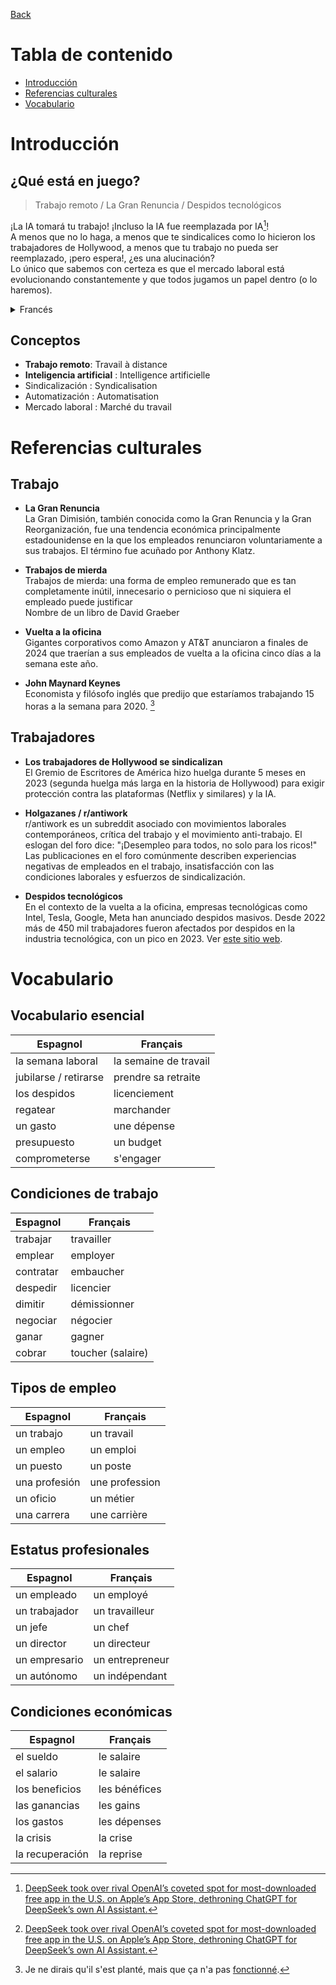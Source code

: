 [Back](../README.md)

# Tabla de contenido

* [Introducción](#introducción)
* [Referencias culturales](#referencias-culturales)
* [Vocabulario](#vocabulario)

# Introducción

## ¿Qué está en juego?

> Trabajo remoto / La Gran Renuncia / Despidos tecnológicos

¡La IA tomará tu trabajo! ¡Incluso la IA fue reemplazada por IA[^1]!  
A menos que no lo haga, a menos que te sindicalices como lo hicieron los trabajadores de Hollywood, a menos que tu trabajo no pueda ser reemplazado, ¡pero espera!, ¿es una alucinación?  
Lo único que sabemos con certeza es que el mercado laboral está evolucionando constantemente y que todos jugamos un papel dentro (o lo haremos).

<details>
<summary>Francés</summary>

L'IA va prendre votre travail ! Même l'IA a été remplacée par l'IA[^1] !
À moins que non, à moins que vous ne vous syndiquiez comme les travailleurs d'Hollywood l'ont fait, à moins que votre travail ne puisse être remplacé, mais attendez !, est-ce une hallucination ?
La seule chose dont nous sommes sûrs, c'est que le marché du travail évolue constamment et que nous jouons tous un rôle à l'intérieur (ou jouerons).

</details>

## Conceptos

* **Trabajo remoto**: Travail à distance
* **Inteligencia artificial** : Intelligence artificielle
* Sindicalización : Syndicalisation  
* Automatización : Automatisation
* Mercado laboral : Marché du travail

# Referencias culturales

## Trabajo

* **La Gran Renuncia**  
La Gran Dimisión, también conocida como la Gran Renuncia y la Gran Reorganización, fue una tendencia económica principalmente estadounidense en la que los empleados renunciaron voluntariamente a sus trabajos. El término fue acuñado por Anthony Klatz.

* **Trabajos de mierda**  
Trabajos de mierda: una forma de empleo remunerado que es tan completamente inútil, innecesario o pernicioso que ni siquiera el empleado puede justificar  
Nombre de un libro de David Graeber

* **Vuelta a la oficina**  
Gigantes corporativos como Amazon y AT&T anunciaron a finales de 2024 que traerían a sus empleados de vuelta a la oficina cinco días a la semana este año.

* **John Maynard Keynes**  
Economista y filósofo inglés que predijo que estaríamos trabajando 15 horas a la semana para 2020. [^2]

## Trabajadores

* **Los trabajadores de Hollywood se sindicalizan**  
El Gremio de Escritores de América hizo huelga durante 5 meses en 2023 (segunda huelga más larga en la historia de Hollywood) para exigir protección contra las plataformas (Netflix y similares) y la IA.

* **Holgazanes / r/antiwork**  
r/antiwork es un subreddit asociado con movimientos laborales contemporáneos, crítica del trabajo y el movimiento anti-trabajo. El eslogan del foro dice: "¡Desempleo para todos, no solo para los ricos!" Las publicaciones en el foro comúnmente describen experiencias negativas de empleados en el trabajo, insatisfacción con las condiciones laborales y esfuerzos de sindicalización.

* **Despidos tecnológicos**  
En el contexto de la vuelta a la oficina, empresas tecnológicas como Intel, Tesla, Google, Meta han anunciado despidos masivos. Desde 2022 más de 450 mil trabajadores fueron afectados por despidos en la industria tecnológica, con un pico en 2023. Ver [este sitio web](https://layoffs.fyi/).

# Vocabulario

## Vocabulario esencial

| Espagnol | Français |
|----------|----------|
| la semana laboral | la semaine de travail |
| jubilarse / retirarse | prendre sa retraite |
| los despidos | licenciement |
| regatear | marchander |
| un gasto | une dépense |
| presupuesto | un budget |
| comprometerse | s'engager |

## Condiciones de trabajo

| Espagnol | Français |
|----------|----------|
| trabajar | travailler |
| emplear | employer |
| contratar | embaucher |
| despedir | licencier |
| dimitir | démissionner |
| negociar | négocier |
| ganar | gagner |
| cobrar | toucher (salaire) |

## Tipos de empleo

| Espagnol | Français |
|----------|----------|
| un trabajo | un travail |
| un empleo | un emploi |
| un puesto | un poste |
| una profesión | une profession |
| un oficio | un métier |
| una carrera | une carrière |

## Estatus profesionales

| Espagnol | Français |
|----------|----------|
| un empleado | un employé |
| un trabajador | un travailleur |
| un jefe | un chef |
| un director | un directeur |
| un empresario | un entrepreneur |
| un autónomo | un indépendant |

## Condiciones económicas

| Espagnol | Français |
|----------|----------|
| el sueldo | le salaire |
| el salario | le salaire |
| los beneficios | les bénéfices |
| las ganancias | les gains |
| los gastos | les dépenses |
| la crisis | la crise |
| la recuperación | la reprise |

[^1]: [DeepSeek took over rival OpenAI’s coveted spot for most-downloaded free app in the U.S. on Apple’s App Store, dethroning ChatGPT for DeepSeek’s own AI Assistant.](https://www.cnbc.com/2025/01/27/chinas-deepseek-ai-tops-chatgpt-app-store-what-you-should-know.html)
[^2]: Je ne dirais qu'il s'est planté, mais que ça n'a pas [fonctionné](https://www.youtube.com/watch?v=vC7C4BEvhRs).
